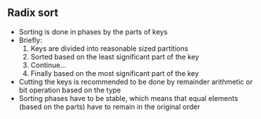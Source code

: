 ## Radix sort

- Sorting is done in phases by the parts of keys
- Briefly:
  1. Keys are divided into reasonable sized partitions
  2. Sorted based on the least significant part of the key
  3. Continue...
  4. Finally based on the most significant part of the key
- Cutting the keys is recommended to be done by remainder arithmetic or bit operation based on the type
- Sorting phases have to be stable, which means that equal elements (based on the parts) have to remain in the original order
